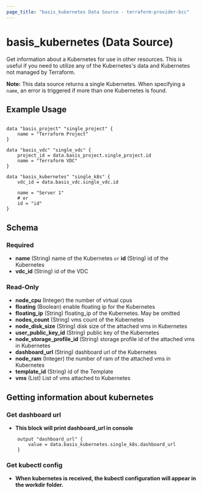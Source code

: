 ```yaml
---
page_title: "basis_kubernetes Data Source - terraform-provider-bcc"
---
```

# basis_kubernetes (Data Source)

Get information about a Kubernetes for use in other resources. 
This is useful if you need to utilize any of the Kubernetes's data and Kubernetes not managed by Terraform.

**Note:** This data source returns a single Kubernetes. When specifying a `name`, an
error is triggered if more than one Kubernetes is found.

## Example Usage

```hcl

data "basis_project" "single_project" {
    name = "Terraform Project"
}

data "basis_vdc" "single_vdc" {
    project_id = data.basis_project.single_project.id
    name = "Terraform VDC"
}

data "basis_kubernetes" "single_k8s" {
    vdc_id = data.basis_vdc.single_vdc.id
    
    name = "Server 1"
    # or
    id = "id"
}

```

## Schema

### Required

- **name** (String) name of the Kubernetes `or` **id** (String) id of the Kubernetes
- **vdc_id** (String) id of the VDC

### Read-Only

- **node_cpu** (Integer) the number of virtual cpus
- **floating** (Boolean) enable floating ip for the Kubernetes
- **floating_ip** (String) floating_ip of the Kubernetes. May be omitted
- **nodes_count** (String) vms count of the Kubernetes
- **node_disk_size** (String) disk size of the attached vms in Kubernetes
- **user_public_key_id** (String) public key of the Kubernetes
- **node_storage_profile_id** (String) storage profile id of the attached vms in Kubernetes
- **dashboard_url** (String) dashboard url of the Kubernetes
- **node_ram** (Integer) the number of ram of the attached vms in Kubernetes
- **template_id** (String) id of the Template
- **vms** (List) List of vms attached to Kubernetes

## Getting information about kubernetes

### Get dashboard url
- **This block will print dashboard_url in console**
```
    output "dashboard_url" {
        value = data.basis_kubernetes.single_k8s.dashboard_url
    }
```
### Get kubectl config
- **When kubernetes is received, the kubectl configuration will appear in the workdir folder.**
